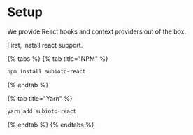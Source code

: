 # Setup

We provide React hooks and context providers out of the box.

First, install react support.

{% tabs %}
{% tab title="NPM" %}
```bash
npm install subioto-react
```
{% endtab %}

{% tab title="Yarn" %}
```bash
yarn add subioto-react
```
{% endtab %}
{% endtabs %}



